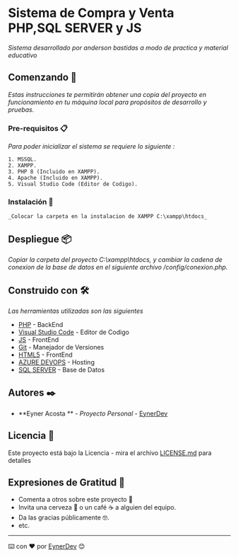 # Sistema de Compra y Venta PHP,SQL SERVER y JS

_Sistema desarrollado por anderson bastidas a modo de practica y material educativo_

## Comenzando 🚀

_Estas instrucciones te permitirán obtener una copia del proyecto en funcionamiento en tu máquina local para propósitos de desarrollo y pruebas._

### Pre-requisitos 📋

_Para poder inicializar el sistema se requiere lo siguiente :_

```
1. MSSQL.
2. XAMPP.
3. PHP 8 (Incluido en XAMPP).
4. Apache (Incluido en XAMPP).
5. Visual Studio Code (Editor de Codigo).
```

### Instalación 🔧
```
_Colocar la carpeta en la instalacion de XAMPP C:\xampp\htdocs_

```

## Despliegue 📦

_Copiar la carpeta del proyecto C:\xampp\htdocs, y cambiar la cadena de conexion de la base de datos en el siguiente archivo /config/conexion.php._

## Construido con 🛠️

_Las herramientas utilizadas son las siguientes_

* [PHP](http://www.php.net/) - BackEnd
* [Visual Studio Code](https://code.visualstudio.com/) - Editor de Codigo
* [JS](https://www.javascript.com/) - FrontEnd
* [Git](https://git-scm.com/) - Manejador de Versiones
* [HTML5](https://html5.org/) - FrontEnd
* [AZURE DEVOPS](https://azure.microsoft.com/es-es/products/devops) - Hosting
* [SQL SERVER](https://www.microsoft.com/es-es/sql-server/sql-server-downloads) - Base de Datos

## Autores ✒️

* **Eyner Acosta ** - *Proyecto Personal* - [EynerDev](https://github.com/EynerDev)

## Licencia 📄

Este proyecto está bajo la Licencia - mira el archivo [LICENSE.md](LICENSE.md) para detalles

## Expresiones de Gratitud 🎁

* Comenta a otros sobre este proyecto 📢
* Invita una cerveza 🍺 o un café ☕ a alguien del equipo. 
* Da las gracias públicamente 🤓.
* etc.

---
⌨️ con ❤️ por [EynerDev](https://github.com/EynerDev) 😊

